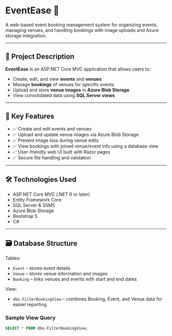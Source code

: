 # EventEase 🎉  
A web-based event booking management system for organizing events, managing venues, and handling bookings with image uploads and Azure storage integration.

---

## 📌 Project Description

**EventEase** is an ASP.NET Core MVC application that allows users to:

- Create, edit, and view **events** and **venues**
- Manage **bookings** of venues for specific events
- Upload and store **venue images** in **Azure Blob Storage**
- View consolidated data using **SQL Server views**

---

## 🚀 Key Features

- ✅ Create and edit events and venues
- ✅ Upload and update venue images via Azure Blob Storage
- ✅ Prevent image loss during venue edits
- ✅ View bookings with joined venue/event info using a database view
- ✅ User-friendly web UI built with Razor pages
- ✅ Secure file handling and validation

---

## 🛠️ Technologies Used

- ASP.NET Core MVC (.NET 6 or later)
- Entity Framework Core
- SQL Server & SSMS
- Azure Blob Storage
- Bootstrap 5
- C#

---

## 🗃️ Database Structure

Tables:
- `Event` – stores event details
- `Venue` – stores venue information and images
- `Booking` – links venues and events with start and end dates

View:
- `dbo.FilterBookingView` – combines Booking, Event, and Venue data for easier reporting

### Sample View Query
```sql
SELECT * FROM dbo.FilterBookingView;
